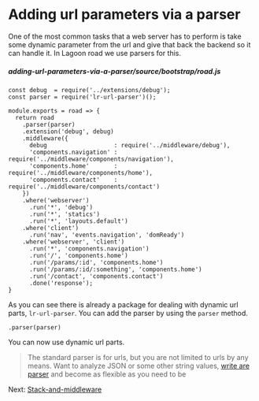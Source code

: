 # Adding url parameters via a parser

One of the most common tasks that a web server has to perform is take some dynamic parameter from the url and give that back the backend so it can handle it. In Lagoon road we use parsers for this.

##### adding-url-parameters-via-a-parser/source/bootstrap/road.js
```
const debug  = require('../extensions/debug');
const parser = require('lr-url-parser')();

module.exports = road => {
  return road
    .parser(parser)
    .extension('debug', debug)
    .middleware({
      debug                   : require('../middleware/debug'),
      'components.navigation' : require('../middleware/components/navigation'),
      'components.home'       : require('../middleware/components/home'),
      'components.contact'    : require('../middleware/components/contact')
    })
    .where('webserver')
      .run('*', 'debug')
      .run('*', 'statics')
      .run('*', 'layouts.default')
    .where('client')
      .run('nav', 'events.navigation', 'domReady')
    .where('webserver', 'client')
      .run('*', 'components.navigation')
      .run('/', 'components.home')
      .run('/params/:id', 'components.home')
      .run('/params/:id/:something', 'components.home')
      .run('/contact', 'components.contact')
      .done('response');
}
```

As you can see there is already a package for dealing with dynamic url parts, `lr-url-parser`. You can add the parser by using the `parser` method.

```
.parser(parser)
```

You can now use dynamic url parts.

> The standard parser is for urls, but you are not limited to urls by any means. Want to analyze JSON or some other string values, [write are parser](/guide/writing-a-parser) and become as flexible as you need to be

Next: [Stack-and-middleware](/guide/stack-and-middleware)
